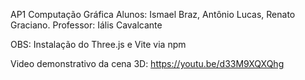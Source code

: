 AP1 Computação Gráfica
Alunos: Ismael Braz, Antônio Lucas, Renato Graciano.
Professor: Iális Cavalcante

OBS: Instalação do Three.js e Vite via npm

Video demonstrativo da cena 3D: https://youtu.be/d33M9XQXQhg
